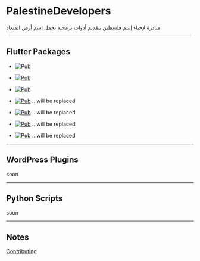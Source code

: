 # PalestineDevelopers

مبادرة لإحياء إسم فلسطين بتقديم أدوات برمجية تحمل إسم أرض الميعاد

---

## Flutter Packages

* [![Pub](https://img.shields.io/badge/Palestine%20Connection-pub-blue)](https://pub.dev/packages/palestine_connection)

* [![Pub](https://img.shields.io/badge/Palestine%20First%20Run-pub-blue)](https://pub.dev/packages/palestine_first_run)

* [![Pub](https://img.shields.io/badge/Palestine%20Trusted%20Device-pub-blue)](https://pub.dev/packages/palestine_trusted_device)

* [![Pub](https://img.shields.io/badge/localize%20and%20translate-pub-blue)](https://pub.dev/packages/localize_and_translate) .. will be replaced

* [![Pub](https://img.shields.io/badge/Print%20Color-pub-blue)](https://pub.dev/packages/print_color) .. will be replaced

* [![Pub](https://img.shields.io/badge/User%20Auth-pub-blue)](https://pub.dev/packages/user_auth) .. will be replaced

* [![Pub](https://img.shields.io/badge/Flutter%20Hex%20Color-pub-blue)](https://pub.dev/packages/flutter_hex_color) .. will be replaced

---

## WordPress Plugins

soon

---

## Python Scripts

soon

---

## Notes

[Contributing](CONTRIBUTING.md)
